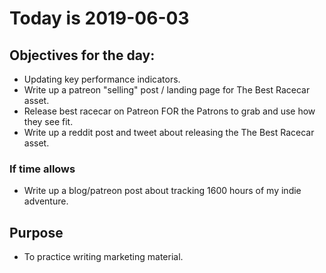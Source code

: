 # Today is 2019-06-03

## Objectives for the day:

- Updating key performance indicators.
- Write up a patreon "selling" post / landing page for The Best Racecar asset.
- Release best racecar on Patreon FOR the Patrons to grab and use how they see fit.
- Write up a reddit post and tweet about releasing the The Best Racecar asset.

### If time allows

- Write up a blog/patreon post about tracking 1600 hours of my indie adventure.

## Purpose

- To practice writing marketing material.
